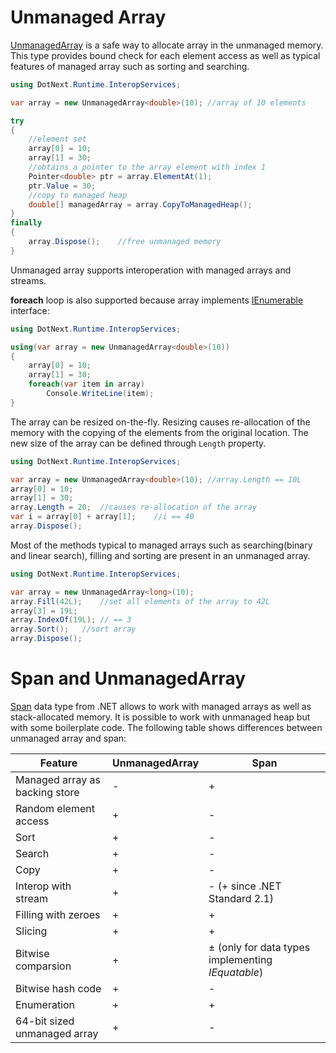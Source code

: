Unmanaged Array
====
[UnmanagedArray](../../api/DotNext.Runtime.InteropServices.UnmanagedArray-1.yml) is a safe way to allocate array in the unmanaged memory. This type provides bound check for each element access as well as typical features of managed array such as sorting and searching.

```csharp
using DotNext.Runtime.InteropServices;

var array = new UnmanagedArray<double>(10); //array of 10 elements

try
{
    //element set
    array[0] = 10;
    array[1] = 30;
    //obtains a pointer to the array element with index 1
    Pointer<double> ptr = array.ElementAt(1);
    ptr.Value = 30;
    //copy to managed heap
    double[] managedArray = array.CopyToManagedHeap();
}
finally
{
    array.Dispose();    //free unmanaged memory
}
```

Unmanaged array supports interoperation with managed arrays and streams.

**foreach** loop is also supported because array implements [IEnumerable](https://docs.microsoft.com/en-us/dotnet/api/system.collections.generic.ienumerable-1) interface:
```csharp
using DotNext.Runtime.InteropServices;

using(var array = new UnmanagedArray<double>(10))
{
    array[0] = 10;
    array[1] = 30;
    foreach(var item in array)
        Console.WriteLine(item);
}
```

The array can be resized on-the-fly. Resizing causes re-allocation of the memory with the copying of the elements from the original location. The new size of the array can be defined through `Length` property.

```csharp
using DotNext.Runtime.InteropServices;

var array = new UnmanagedArray<double>(10); //array.Length == 10L
array[0] = 10;
array[1] = 30;
array.Length = 20;  //causes re-allocation of the array
var i = array[0] + array[1];    //i == 40
array.Dispose();
```

Most of the methods typical to managed arrays such as searching(binary and linear search), filling and sorting are present in an unmanaged array. 
```csharp
using DotNext.Runtime.InteropServices;

var array = new UnmanagedArray<long>(10);
array.Fill(42L);    //set all elements of the array to 42L
array[3] = 19L;
array.IndexOf(19L); // == 3
array.Sort();   //sort array
array.Dispose();
```

# Span and UnmanagedArray
[Span](https://docs.microsoft.com/en-us/dotnet/api/system.span-1) data type from .NET allows to work with managed arrays as well as stack-allocated memory. It is possible to work with unmanaged heap but with some boilerplate code. The following table shows differences between unmanaged array and span:

| Feature | UnmanagedArray | Span |
| ---- | ---- | ---- |
| Managed array as backing store | - | + |
| Random element access | + | - |
| Sort | + | - |
| Search | + | - |
| Copy | + | - |
| Interop with stream | + | - (+ since .NET Standard 2.1) |
| Filling with zeroes | + | + |
| Slicing | + | + |
| Bitwise comparsion | + | ± (only for data types implementing _IEquatable_) |
| Bitwise hash code | + | - |
| Enumeration | + | + |
| 64-bit sized unmanaged array | + | - |
